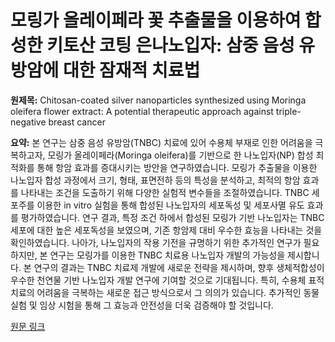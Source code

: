 # 모링가 올레이페라 꽃 추출물을 이용하여 합성한 키토산 코팅 은나노입자: 삼중 음성 유방암에 대한 잠재적 치료법

**원제목:** Chitosan-coated silver nanoparticles synthesized using Moringa oleifera flower extract: A potential therapeutic approach against triple-negative breast cancer

**요약:** 본 연구는 삼중 음성 유방암(TNBC) 치료에 있어 수용체 부재로 인한 어려움을 극복하고자,  모링가 올레이페라(Moringa oleifera)를 기반으로 한 나노입자(NP) 합성 최적화를 통해 항암 효과를 증대시키는 방안을 연구하였습니다.  모링가 추출물을 이용한 나노입자 합성 과정에서 크기, 형태, 표면전하 등의 특성을 분석하고,  최적의 항암 효과를 나타내는 조건을 도출하기 위해 다양한 실험적 변수들을 조절하였습니다.  TNBC 세포주를 이용한 in vitro 실험을 통해 합성된 나노입자의 세포독성 및 세포사멸 유도 효과를 평가하였습니다.  연구 결과, 특정 조건 하에서 합성된 모링가 기반 나노입자는 TNBC 세포에 대한  높은 세포독성을 보였으며,  기존 항암제 대비 우수한 효능을 나타내는 것을 확인하였습니다.  나아가,  나노입자의 작용 기전을 규명하기 위한 추가적인 연구가 필요하지만,  본 연구는 모링가를 이용한  TNBC 치료용 나노입자 개발의 가능성을 제시합니다.  본 연구의 결과는 TNBC 치료제 개발에 새로운 전략을 제시하며,  향후 생체적합성이 우수한 천연물 기반 나노입자 개발 연구에 기여할 것으로 기대됩니다.  특히, 수용체 표적 치료의 어려움을 극복하는 새로운 접근 방식으로서 그 의의가 있습니다.  추가적인 동물 실험 및 임상 시험을 통해  그 효능과 안전성을 더욱 검증해야 할 것입니다.

[원문 링크](https://www.sciencedirect.com/science/article/pii/S0141813025065523)
